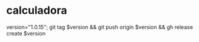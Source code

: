 # calculadora

version="1.0.15"; git tag $version && git push origin $version && gh release create $version
